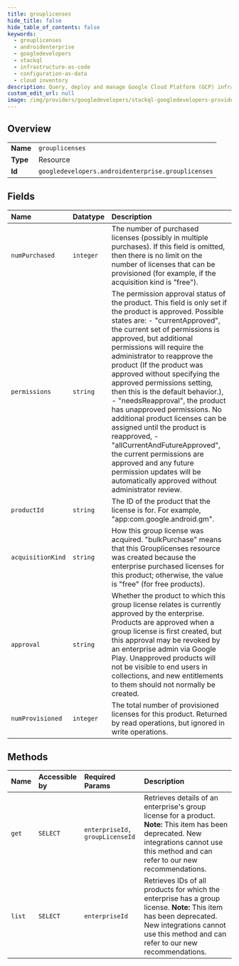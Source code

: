 ```yaml
---
title: grouplicenses
hide_title: false
hide_table_of_contents: false
keywords:
  - grouplicenses
  - androidenterprise
  - googledevelopers    
  - stackql
  - infrastructure-as-code
  - configuration-as-data
  - cloud inventory
description: Query, deploy and manage Google Cloud Platform (GCP) infrastructure and resources using SQL
custom_edit_url: null
image: /img/providers/googledevelopers/stackql-googledevelopers-provider-featured-image.png
---
```

  
    

## Overview
<table><tbody>
<tr><td><b>Name</b></td><td><code>grouplicenses</code></td></tr>
<tr><td><b>Type</b></td><td>Resource</td></tr>
<tr><td><b>Id</b></td><td><code>googledevelopers.androidenterprise.grouplicenses</code></td></tr>
</tbody></table>

## Fields
| Name | Datatype | Description |
|:-----|:---------|:------------|
| `numPurchased` | `integer` | The number of purchased licenses (possibly in multiple purchases). If this field is omitted, then there is no limit on the number of licenses that can be provisioned (for example, if the acquisition kind is "free"). |
| `permissions` | `string` | The permission approval status of the product. This field is only set if the product is approved. Possible states are: - "currentApproved", the current set of permissions is approved, but additional permissions will require the administrator to reapprove the product (If the product was approved without specifying the approved permissions setting, then this is the default behavior.), - "needsReapproval", the product has unapproved permissions. No additional product licenses can be assigned until the product is reapproved, - "allCurrentAndFutureApproved", the current permissions are approved and any future permission updates will be automatically approved without administrator review.  |
| `productId` | `string` | The ID of the product that the license is for. For example, "app:com.google.android.gm". |
| `acquisitionKind` | `string` | How this group license was acquired. "bulkPurchase" means that this Grouplicenses resource was created because the enterprise purchased licenses for this product; otherwise, the value is "free" (for free products). |
| `approval` | `string` | Whether the product to which this group license relates is currently approved by the enterprise. Products are approved when a group license is first created, but this approval may be revoked by an enterprise admin via Google Play. Unapproved products will not be visible to end users in collections, and new entitlements to them should not normally be created. |
| `numProvisioned` | `integer` | The total number of provisioned licenses for this product. Returned by read operations, but ignored in write operations. |
## Methods
| Name | Accessible by | Required Params | Description |
|:-----|:--------------|:----------------|:------------|
| `get` | `SELECT` | `enterpriseId, groupLicenseId` | Retrieves details of an enterprise's group license for a product. **Note:** This item has been deprecated. New integrations cannot use this method and can refer to our new recommendations. |
| `list` | `SELECT` | `enterpriseId` | Retrieves IDs of all products for which the enterprise has a group license. **Note:** This item has been deprecated. New integrations cannot use this method and can refer to our new recommendations. |
